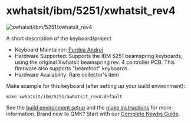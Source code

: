 # xwhatsit/ibm/5251/xwhatsit_rev4

![xwhatsit/ibm/5251/xwhatsit_rev4](https://deskthority.net/wiki/images/c/cc/AJM-5251-1.jpg)

A short description of the keyboard/project

* Keyboard Maintainer: [Purdea Andrei](https://github.com/purdeaandrei)
* Hardware Supported: Supports the IBM 5251 beamspring keyboards, using the original Xwhatsit beamspring rev. 4 controller PCB.
  This fimrware also supports "beamfoot" keyboards.
* Hardware Availability: Rare collector's item

Make example for this keyboard (after setting up your build environment):

    make xwhatsit/ibm/5251/xwhatsit_rev4:default

See the [build environment setup](https://docs.qmk.fm/#/getting_started_build_tools) and the [make instructions](https://docs.qmk.fm/#/getting_started_make_guide) for more information. Brand new to QMK? Start with our [Complete Newbs Guide](https://docs.qmk.fm/#/newbs).
